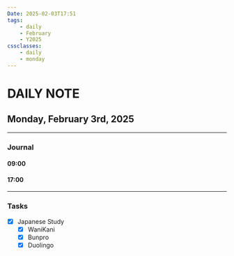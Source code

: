 ```yaml
---
Date: 2025-02-03T17:51
tags:
    - daily
    - February
    - Y2025
cssclasses:
    - daily
    - monday
---
```

# DAILY NOTE
## Monday, February 3rd, 2025
***
### Journal

#### 09:00

#### 17:00

***
### Tasks
- [x] Japanese Study
    - [x] WaniKani
    - [x] Bunpro
    - [x] Duolingo